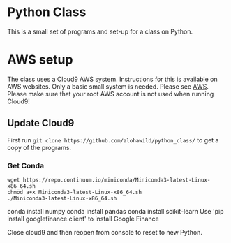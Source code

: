 # Python Class
This is a small set of programs and set-up for a class on Python.
# AWS setup
The class uses a Cloud9 AWS system. Instructions for this is available on AWS websites. Only a basic small system is needed.
Please see [AWS](https://aws.amazon.com). Please make sure that your root AWS account is not used when running Cloud9!
## Update Cloud9
First run `git clone https://github.com/alohawild/python_class/` to get a copy of the programs.
### Get Conda
```
wget https://repo.continuum.io/miniconda/Miniconda3-latest-Linux-x86_64.sh
chmod a+x Miniconda3-latest-Linux-x86_64.sh
./Miniconda3-latest-Linux-x86_64.sh
```
conda install numpy
conda install pandas
conda install scikit-learn
Use 'pip install googlefinance.client' to install Google Finance

Close cloud9 and then reopen from console to reset to new Python.
